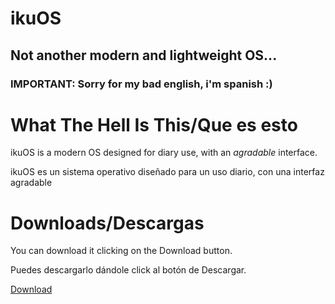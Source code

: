 # ikuOS
## Not another modern and lightweight OS...

### IMPORTANT: Sorry for my bad english, i'm spanish :)

# What The Hell Is This/Que es esto
ikuOS is a modern OS designed for diary use, with an *agradable* interface.

ikuOS es un sistema operativo diseñado para un uso diario, con una interfaz agradable

# Downloads/Descargas
You can download it clicking on the Download button.

Puedes descargarlo dándole click al botón de Descargar.
<script async defer src="https://buttons.github.io/buttons.js"></script>
<a class="github-button" href="https://github.com/ikuOS-io/releases/archive/HEAD.zip" data-color-scheme="no-preference: dark; light: dark_high_contrast; dark: dark;" data-icon="octicon-download" aria-label="Download ikuOS-io/releases on GitHub">Download</a>
